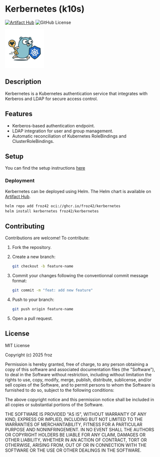 # Kerbernetes (k10s)

[![Artifact Hub](https://img.shields.io/endpoint?url=https://artifacthub.io/badge/repository/kerbernetes)](https://artifacthub.io/packages/search?repo=kerbernetes)
![GitHub License](https://img.shields.io/github/license/froz42/kerbernetes)


![Kerbernetes Logo](assets/kerbernetes_tiny.png)

## Description

Kerbernetes is a Kubernetes authentication service that integrates with Kerberos and LDAP for secure access control.

## Features

- Kerberos-based authentication endpoint.
- LDAP integration for user and group management.
- Automatic reconciliation of Kubernetes RoleBindings and ClusterRoleBindings.

## Setup

You can find the setup instructions [here](https://github.com/froz42/kerbernetes/wiki/Setup.md)

### Deployment

Kerbernetes can be deployed using Helm. The Helm chart is available on [Artifact Hub](https://artifacthub.io/packages/helm/kerbernetes/kerbernetes).

```bash
helm repo add froz42 oci://ghcr.io/froz42/kerbernetes
helm install kerbernetes froz42/kerbernetes
```

## Contributing

Contributions are welcome! To contribute:

1. Fork the repository.
2. Create a new branch:

   ```bash
   git checkout -b feature-name
   ```

3. Commit your changes following the conventionnal commit message format:

   ```bash
   git commit -m "feat: add new feature"
   ```

4. Push to your branch:

   ```bash
   git push origin feature-name
   ```

5. Open a pull request.

## License

MIT License

Copyright (c) 2025 froz

Permission is hereby granted, free of charge, to any person obtaining a copy
of this software and associated documentation files (the "Software"), to deal
in the Software without restriction, including without limitation the rights
to use, copy, modify, merge, publish, distribute, sublicense, and/or sell
copies of the Software, and to permit persons to whom the Software is
furnished to do so, subject to the following conditions:

The above copyright notice and this permission notice shall be included in all
copies or substantial portions of the Software.

THE SOFTWARE IS PROVIDED "AS IS", WITHOUT WARRANTY OF ANY KIND, EXPRESS OR
IMPLIED, INCLUDING BUT NOT LIMITED TO THE WARRANTIES OF MERCHANTABILITY,
FITNESS FOR A PARTICULAR PURPOSE AND NONINFRINGEMENT. IN NO EVENT SHALL THE
AUTHORS OR COPYRIGHT HOLDERS BE LIABLE FOR ANY CLAIM, DAMAGES OR OTHER
LIABILITY, WHETHER IN AN ACTION OF CONTRACT, TORT OR OTHERWISE, ARISING FROM,
OUT OF OR IN CONNECTION WITH THE SOFTWARE OR THE USE OR OTHER DEALINGS IN THE
SOFTWARE.

